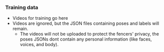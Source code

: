 ### Training data
- Videos for training go here
- Videos are ignored, but the JSON files containing poses and labels will remain.
    - The videos will not be uploaded to protect the fencers' privacy, the poses JSONs dont contain any personal information (like faces, voices, and body).
